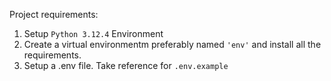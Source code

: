 Project requirements:

1. Setup `Python 3.12.4` Environment 
2. Create a virtual environmentm preferably named `'env'` and install all the requirements.
3. Setup a .env file. Take reference for `.env.example`

